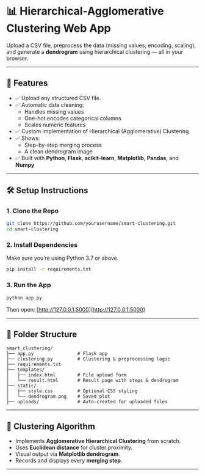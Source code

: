 # 📊 Hierarchical-Agglomerative Clustering Web App

Upload a CSV file, preprocess the data (missing values, encoding, scaling), and generate a **dendrogram** using hierarchical clustering — all in your browser.

---

## 🚀 Features

- ✅ Upload any structured CSV file.
- ✅ Automatic data cleaning:
  - Handles missing values
  - One-hot encodes categorical columns
  - Scales numeric features
- ✅ Custom implementation of Hierarchical (Agglomerative) Clustering
- ✅ Shows:
  - Step-by-step merging process
  - A clean dendrogram image
- ✅ Built with **Python**, **Flask**, **scikit-learn**, **Matplotlib**, **Pandas**, and **Numpy**

---

## 🛠 Setup Instructions

### 1. Clone the Repo

```bash
git clone https://github.com/yourusername/smart-clustering.git
cd smart-clustering
```

### 2. Install Dependencies

Make sure you’re using Python 3.7 or above.

```bash
pip install -r requirements.txt
```

### 3. Run the App

```bash
python app.py
```

Then open: [http://127.0.0.1:5000](http://127.0.0.1:5000)

---

## 📂 Folder Structure

```
smart_clustering/
├── app.py                # Flask app
├── clustering.py         # Clustering & preprocessing logic
├── requirements.txt
├── templates/
│   ├── index.html        # File upload form
│   └── result.html       # Result page with steps & dendrogram
├── static/
│   ├── style.css         # Optional CSS styling
│   └── dendrogram.png    # Saved plot
├── uploads/              # Auto-created for uploaded files
```

---

## 🧠 Clustering Algorithm

- Implements **Agglomerative Hierarchical Clustering** from scratch.
- Uses **Euclidean distance** for cluster proximity.
- Visual output via **Matplotlib dendrogram**.
- Records and displays every **merging step**.

---


